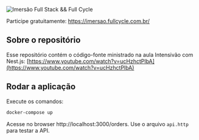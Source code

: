 ![Imersão Full Stack && Full Cycle](https://events-fullcycle.s3.amazonaws.com/events-fullcycle/static/site/img/grupo_4417.png)

Participe gratuitamente: https://imersao.fullcycle.com.br/

## Sobre o repositório
Esse repositório contém o código-fonte ministrado na aula Intensivão com Nest.js: [https://www.youtube.com/watch?v=ucHzhctPlbA](https://www.youtube.com/watch?v=ucHzhctPlbA)

## Rodar a aplicação

Execute os comandos:

```bash
docker-compose up
```

Acesse no browser http://localhost:3000/orders. Use o arquivo `api.http` para testar a API.
